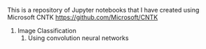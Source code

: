This is a repository of Jupyter notebooks that I have created using Microsoft CNTK https://github.com/Microsoft/CNTK

1. Image Classification
    1. Using convolution neural networks
